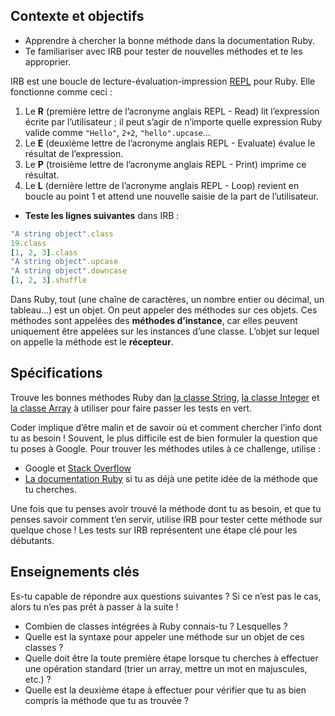 ## Contexte et objectifs

- Apprendre à chercher la bonne méthode dans la documentation Ruby.
- Te familiariser avec IRB pour tester de nouvelles méthodes et te les approprier.

IRB est une boucle de lecture-évaluation-impression [REPL](http://en.wikipedia.org/wiki/Read%E2%80%93eval%E2%80%93print_loop) pour Ruby. Elle fonctionne comme ceci :

1.  Le **R** (première lettre de l’acronyme anglais REPL - Read) lit l’expression écrite par l’utilisateur ; il peut s’agir de n’importe quelle expression Ruby valide comme `"Hello"`, `2+2`, `"hello".upcase`…
2.  Le **E** (deuxième lettre de l’acronyme anglais REPL - Evaluate) évalue le résultat de l’expression.
3.  Le **P** (troisième lettre de l’acronyme anglais REPL - Print) imprime ce résultat.
4.  Le **L** (dernière lettre de l’acronyme anglais REPL - Loop) revient en boucle au point 1 et attend une nouvelle saisie de la part de l’utilisateur.

- **Teste les lignes suivantes** dans IRB :

```ruby
"A string object".class
19.class
[1, 2, 3].class
"A string object".upcase
"A string object".downcase
[1, 2, 3].shuffle
```

Dans Ruby, tout (une chaîne de caractères, un nombre entier ou décimal, un tableau…) est un objet. On peut appeler des méthodes sur ces objets. Ces méthodes sont appelées des **méthodes d’instance**, car elles peuvent uniquement être appelées sur les instances d’une classe. L’objet sur lequel on appelle la méthode est le **récepteur**.

## Spécifications

Trouve les bonnes méthodes Ruby dan [la classe String](http://ruby-doc.org/core-2.5.3/String.html), [la classe Integer](http://ruby-doc.org/core-2.5.3/Integer.html) et [la classe Array](http://ruby-doc.org/core-2.5.3/Array.html) à utiliser pour faire passer les tests en vert.

Coder implique d’être malin et de savoir où et comment chercher l’info dont tu as besoin ! Souvent, le plus difficile est de bien formuler la question que tu poses à Google. Pour trouver les méthodes utiles à ce challenge, utilise :

- Google et [Stack Overflow](http://stackoverflow.com/)
- [La documentation Ruby](http://ruby-doc.org) si tu as déjà une petite idée de la méthode que tu cherches.

Une fois que tu penses avoir trouvé la méthode dont tu as besoin, et que tu penses savoir comment t’en servir, utilise IRB pour tester cette méthode sur quelque chose ! Les tests sur IRB représentent une étape clé pour les débutants.

## Enseignements clés

Es-tu capable de répondre aux questions suivantes ? Si ce n’est pas le cas, alors tu n’es pas prêt à passer à la suite !

- Combien de classes intégrées à Ruby connais-tu ? Lesquelles ?
- Quelle est la syntaxe pour appeler une méthode sur un objet de ces classes ?
- Quelle doit être la toute première étape lorsque tu cherches à effectuer une opération standard (trier un array, mettre un mot en majuscules, etc.) ?
- Quelle est la deuxième étape à effectuer pour vérifier que tu as bien compris la méthode que tu as trouvée ?
